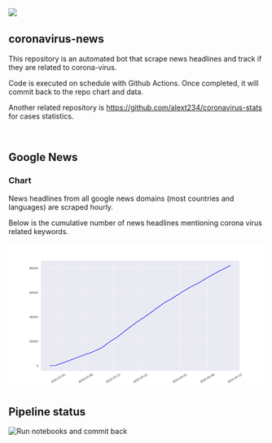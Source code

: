 ![](https://img.shields.io/endpoint?color=blue&url=https%3A%2F%2Fraw.githubusercontent.com%2Falext234%2Fcoronavirus-news%2Fmaster%2Fdata%2Fdata_stats.json)

## coronavirus-news

This repository is an automated bot that scrape news headlines and track if they are related to corona-virus.

Code is executed on schedule with Github Actions. Once completed, it will commit back to the repo chart and data.

Another related repository is https://github.com/alext234/coronavirus-stats for cases statistics.

&#8204;


## Google News
### Chart 

News headlines from all google news domains (most countries and languages) are scraped hourly. 

Below is the cumulative number of news headlines mentioning corona virus related keywords.

![](images/google-news-headlines.png?raw=true)


## Pipeline status
![Run notebooks and commit back](https://github.com/alext234/coronavirus-news/workflows/Run%20notebooks%20and%20commit%20back/badge.svg?branch=master)
